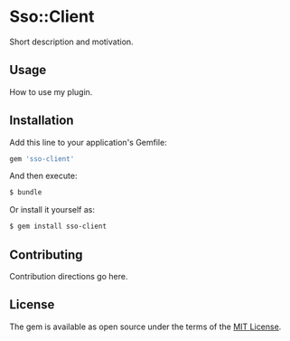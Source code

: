 # Sso::Client
Short description and motivation.

## Usage
How to use my plugin.

## Installation
Add this line to your application's Gemfile:

```ruby
gem 'sso-client'
```

And then execute:
```bash
$ bundle
```

Or install it yourself as:
```bash
$ gem install sso-client
```

## Contributing
Contribution directions go here.

## License
The gem is available as open source under the terms of the [MIT License](https://opensource.org/licenses/MIT).
